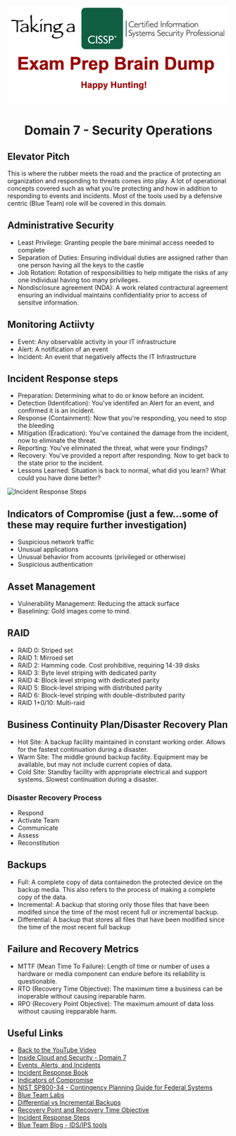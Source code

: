 ![Logo](https://github.com/n1cfury/takinacissp/blob/master/branding.png?raw=true)

# <p align=center>Domain 7 - Security Operations</p>

## Elevator Pitch
This is where the rubber meets the road and the practice of protecting an organization and responding to threats comes into play. A lot of operational concepts covered such as what you're protecting and how in addition to responding to events and incidents. Most of the tools used by a defensive centric (Blue Team) role will be covered in this domain.

## Administrative Security
- Least Privilege: Granting people the bare minimal access needed to complete 
- Separation of Duties: Ensuring individual duties are assigned rather than one person having all the keys to the castle
- Job Rotation: Rotation of responsibilities to help mitigate the risks of any one individual having too many privileges. 
- Nondisclosure agreement (NDA): A work related contractural agreement ensuring an individual maintains confidentiality prior to access of sensitve information.

## Monitoring Actiivty
- Event: Any observable activity in your IT infrastructure
- Alert: A notification of an event
- Incident: An event that negatively affects the IT Infrastructure

## Incident Response steps
- Preparation: Determining what to do or know before an incident.
- Detection (Identifcation): You've identifed an Alert for an event, and confirmed it is an incident.
- Response (Containment): Now that you're responding, you need to stop the bleeding
- Mitigation (Eradication): You've contained the damage from the incident, now to eliminate the threat.
- Reporting: You've eliminated the threat, what were your findings?
- Recovery: You've provided a report after responding. Now to get back to the state prior to the incident. 
- Lessons Learned: Situation is back to normal, what did you learn? What could you have done better?

![Incident Response Steps](https://cdn-cybersecurity.att.com/blog-content/incident-response-steps-comparison-guide-framework-side-by-side.jpg)

## Indicators of Compromise (just a few...some of these may require further investigation)
- Suspicious network traffic
- Unusual applications
- Unusual behavior from accounts (privileged or otherwise)
- Suspicious authentication

## Asset Management
- Vulnerability Management: Reducing the attack surface
- Baselining: Gold images come to mind.

## RAID
- RAID 0: Striped set
- RAID 1: Mirroed set
- RAID 2: Hamming code. Cost prohibitive, requiring 14-39 disks
- RAID 3: Byte level striping with dedicated parity
- RAID 4: Block level striping with dedicated parity
- RAID 5: Block-level striping with distributed parity
- RAID 6: Block-level striping with double-distributed parity
- RAID 1+0/10: Multi-raid

## Business Continuity Plan/Disaster Recovery Plan
- Hot Site: A backup facility maintained in constant working order. Allows for the fastest continuation during a disaster.
- Warm Site: The middle ground backup facility. Equipment may be available, but may not include current copies of data.
- Cold Site: Standby facility with appropriate electrical and support systems. Slowest continuation during a disaster.

### Disaster Recovery Process
 - Respond
 - Activate Team
 - Communicate
 - Assess
 - Reconstitution

## Backups
- Full: A complete copy of data containedon the protected device on the backup media. This also refers to the process of making a complete copy of the data.
- Incremental: A backup that storing only those files that have been modifed since the time of the most recent full or incremental backup. 
- Differential: A backup that stores all files that have been modified since the time of the most recent full backup

## Failure and Recovery Metrics
- MTTF (Mean Time To Failure): Length of time or number of uses a hardware or media component can endure before its reliability is questionable.
- RTO (Recovery Time Objective): The maximum time a business can be inoperable without causing ireparable harm.
- RPO (Recovery Point Objective): The maximum amount of data loss without causing irepparable harm.

## Useful Links
- [Back to the YouTube Video]()
- [Inside Cloud and Security - Domain 7](https://www.youtube.com/watch?v=Vle4g2apsvc)
- [Events, Alerts, and Incidents](https://danielmiessler.com/study/event-alert-incident/)
- [Incident Response Book](https://www.amazon.com/Incident-Response-Computer-Forensics-Third/dp/0071798684/ref=asc_df_0071798684/?tag=hyprod-20&linkCode=df0&hvadid=312091457223&hvpos=&hvnetw=g&hvrand=7510202046434899008&hvpone=&hvptwo=&hvqmt=&hvdev=c&hvdvcmdl=&hvlocint=&hvlocphy=9031327&hvtargid=pla-464897074962&psc=1&tag=&ref=&adgrpid=62820903995&hvpone=&hvptwo=&hvadid=312091457223&hvpos=&hvnetw=g&hvrand=7510202046434899008&hvqmt=&hvdev=c&hvdvcmdl=&hvlocint=&hvlocphy=9031327&hvtargid=pla-464897074962)
- [Indicators of Compromise](https://www.crowdstrike.com/cybersecurity-101/indicators-of-compromise/)
- [NIST SP800-34 - Contingency Planning Guide for Federal Systems](https://csrc.nist.gov/publications/detail/sp/800-34/rev-1/final)
- [Blue Team Labs](https://blueteamlabs.online/)
- [Differential vs Incremental Backups](https://www.acronis.com/en-us/articles/incremental-differential-backups/#:~:text=A%20differential%20backup%20backs%20up,since%20the%20last%20full%20back.&text=Incremental%20backups%20also%20back%20up,a%20full%20or%20incremental%20backup.)
- [Recovery Point and Recovery Time Objective](https://dbvisit.com/understanding-rto-and-rpo-disaster-recovery)
- [Incident Response Steps](https://cybersecurity.att.com/blogs/security-essentials/incident-response-steps-comparison-guide)
- [Blue Team Blog - IDS/IPS tools](https://blueteamblog.com/ips-vs-ids-an-overview)
